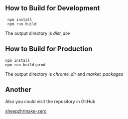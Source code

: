 ## How to Build for Development 
``` shell
 npm install 
 npm run build
```
The output directory is *dist_dev*

## How to Build for Production

```shell
npm install
npm run build:prod
```

The output directory is *chrome_dir* and *market_packages*

## Another

Also you could visit the repository in GitHub

[sheepzh/make-zero](https://github.com/sheepzh/make-zero)